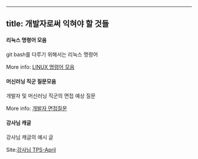 ----
title: 개발자로써 익혀야 할 것들
----

#### 리눅스 명령어 모음

git bash를 다루기 위해서는 리눅스 명령어 

More info: [LINUX 명령어 모음](https://dora-guide.com/linux-commands/)



#### 머신러닝 직군 질문모음

개발자 및 머신러닝 직군의 면접 예상 질문

More info: [개발자 면접질문](https://zzsza.github.io/data/2018/02/17/datascience-interivew-questions/#%EA%B3%B5%ED%86%B5-%EC%A7%88%EB%AC%B8)

#### 강사님 캐글

강사님 캐글의 예시 글

Site:[강사님 TPS-April](https://www.kaggle.com/j2hoon85/tps-april-sklearn-pycaret-for-newbies)